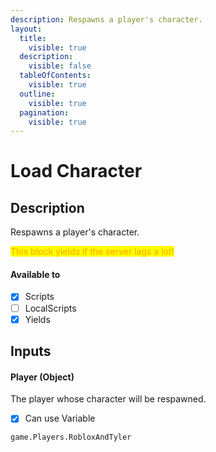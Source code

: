 ```yaml
---
description: Respawns a player's character.
layout:
  title:
    visible: true
  description:
    visible: false
  tableOfContents:
    visible: true
  outline:
    visible: true
  pagination:
    visible: true
---
```


# Load Character

## Description

Respawns a player's character.

<mark style="color:orange;">This block yields if the server lags a lot!</mark>

#### Available to

* [x] Scripts
* [ ] LocalScripts
* [x] Yields

## Inputs

#### Player (Object)

The player whose character will be respawned.

* [x] Can use Variable

```
game.Players.RobloxAndTyler
```
